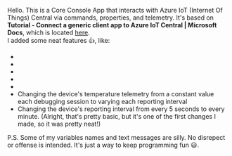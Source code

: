 Hello.  This is a Core Console App that interacts with Azure IoT (Internet Of Things) Central via commands, properties, and telemetry.
It's based on __Tutorial - Connect a generic client app to Azure IoT Central | Microsoft Docs__, which is located [here](https://docs.microsoft.com/en-us/azure/iot-central/core/tutorial-connect-device?pivots=programming-language-csharp).<br/>
I added some neat features :thumbsup:, like:<br/> 
-	<br/>
-	<br/>
-	<br/> 
-	<br/>
-	<br/>
-	Changing the device's temperature telemetry from a constant value each debugging session to varying each reporting interval<br/> 
-	Changing the device's reporting interval from every 5 seconds to every minute. (Alright, that's pretty basic, but it's one of the 
	  first changes I made, so it was pretty neat!)<br/>

P.S. Some of my variables names and text messages are silly.  No disrepect or offense is intended.  It's just a way to keep programming fun :smiley:.
